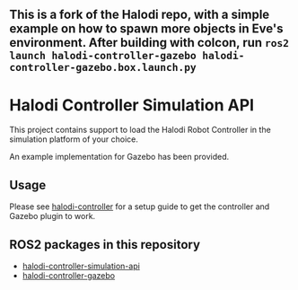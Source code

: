 **This is a fork of the Halodi repo, with a simple example on how to spawn more objects in Eve's environment.**
After building with colcon, run
`
ros2 launch halodi-controller-gazebo halodi-controller-gazebo.box.launch.py
`
---

# Halodi Controller Simulation API

This project contains support to load the Halodi Robot Controller in the simulation platform of your choice. 

An example implementation for Gazebo has been provided. 

## Usage

Please see [halodi-controller](https://github.com/Halodi/halodi-controller/) for a setup guide to get the controller and Gazebo plugin to work.


## ROS2 packages in this repository

- [halodi-controller-simulation-api](halodi-controller-simulation-api/)
- [halodi-controller-gazebo](halodi-controller-gazebo/)
